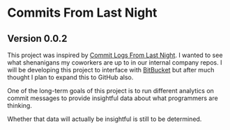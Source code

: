 # Commits From Last Night
## Version 0.0.2

This project was inspired by [Commit Logs From Last Night](http://www.commitlogsfromlastnight.com/). 
I wanted to see what shenanigans my coworkers are up to in our internal company repos. 
I will be developing this project to interface with [BitBucket](https://bitbucket.org) 
but after much thought I plan to expand this to GitHub also.

One of the long-term goals of this project is to run different analytics on commit messages to provide insightful data about 
what programmers are thinking.

Whether that data will actually be insightful is still to be determined.

